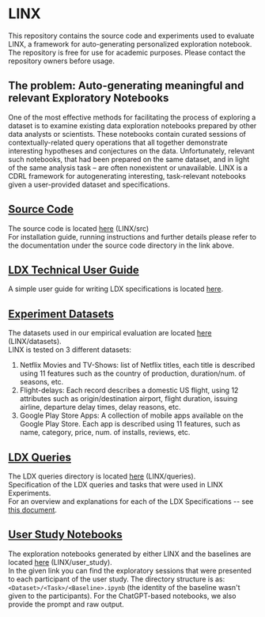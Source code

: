 # LINX
This repository contains the source code and experiments used to evaluate LINX, a framework for auto-generating personalized exploration notebook. 
The repository is free for use for academic purposes. Please contact the repository owners before usage.

## The problem: Auto-generating meaningful and relevant Exploratory Notebooks
One of the most effective methods for facilitating the process of exploring a dataset is to examine existing data exploration notebooks prepared by other data analysts or scientists. These notebooks contain curated sessions of contextually-related query operations that all together demonstrate interesting hypotheses and conjectures on the data. Unfortunately, relevant such notebooks, that had been prepared on the same dataset, and in light of the
same analysis task – are often nonexistent or unavailable. LINX is a CDRL framework for autogenerating interesting, task-relevant notebooks given a user-provided dataset and specifications.  

## [Source Code](/src)
The source code is located [here](/src) (LINX/src) <br/>
For installation guide, running instructions and further details please refer to the 
documentation under the source code directory in the link above.

## [LDX Technical User Guide](LINX/LDX_user_guide.pdf)
A simple user guide for writing LDX specifications is located [here](LINX/LDX_user_guide.pdf). <br/>

## [Experiment Datasets](LINX/datasets)
The datasets used in our empirical evaluation are located [here](LINX/datasets) (LINX/datasets). <br/>
LINX is tested on 3 different datasets:
1. Netflix Movies and TV-Shows: list of Netflix titles, each title is described using 11 features such as the country of production, duration/num. of seasons, etc.
2. Flight-delays: Each record describes a domestic US flight, using 12 attributes such as origin/destination airport, flight duration, issuing airline, departure delay times, delay reasons, etc.
3. Google Play Store Apps: A collection of mobile apps available on the Google Play Store. Each app is described using 11 features, such as name, category, price, num. of installs, reviews, etc.

## [LDX Queries](LINX/queries)
The LDX queries directory is located [here](<LINX/LDX queries>) (LINX/queries). <br/>
Specification of the LDX queries and tasks that were used in LINX Experiments. <br/>
For an overview and explanations for each of the LDX Specifications -- see [this document](<LINX/LDX queries/Queries Overview.pdf>).

## [User Study Notebooks](LINX/user_study)
The exploration notebooks generated by either LINX and the baselines are located [here](LINX/user_study) (LINX/user_study). <br/>
In the given link you can find the exploratory sessions that were presented to each participant of the user study.
The directory structure is as: `<Dataset>/<Task>/<Baseline>.ipynb` (the identity of the baseline wasn't given to the participants).
For the ChatGPT-based notebooks, we also provide the prompt and raw output. 



